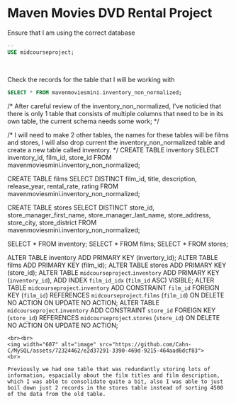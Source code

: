 # Maven Movies DVD Rental Project

Ensure that I am using the correct database
```sql
-- 
USE midcourseproject;
```
<br>

Check the records for the table that I will be working with
```sql
SELECT * FROM mavenmoviesmini.inventory_non_normalized;
```

/* 
  After careful review of the inventory_non_normalized, I've noticied that there is only 1 table that consists of multiple columns that 
  need to be in its own table, the current schema needs some work;
*/


/* 
  I will need to make 2 other tables, the names for these tables will be films and stores, I will also drop current the inventory_non_normalized
  table and create a new table called inventory.
*/
CREATE TABLE inventory
SELECT inventory_id,
	   film_id,
       store_id
FROM mavenmoviesmini.inventory_non_normalized;

CREATE TABLE films
SELECT DISTINCT
	   film_id,
	   title,
       description,
       release_year,
       rental_rate,
       rating
FROM mavenmoviesmini.inventory_non_normalized;

CREATE TABLE stores
SELECT DISTINCT 
	   store_id,
	   store_manager_first_name,
       store_manager_last_name,
       store_address,
       store_city,
       store_district
FROM mavenmoviesmini.inventory_non_normalized;

SELECT * FROM inventory;
SELECT * FROM films;
SELECT * FROM stores;


ALTER TABLE inventory ADD PRIMARY KEY (invertory_id);
ALTER TABLE films ADD PRIMARY KEY (film_id);
ALTER TABLE stores ADD PRIMARY KEY (store_id);
ALTER TABLE `midcourseproject`.`inventory` ADD PRIMARY KEY (`inventory_id`), ADD INDEX `film_id_idx` (`film_id` ASC) VISIBLE;
ALTER TABLE `midcourseproject`.`inventory` ADD CONSTRAINT `film_id` FOREIGN KEY (`film_id`) REFERENCES `midcourseproject`.`films` (`film_id`) ON DELETE NO ACTION ON UPDATE NO ACTION;
ALTER TABLE `midcourseproject`.`inventory` ADD CONSTRAINT `store_id` FOREIGN KEY (`store_id`) REFERENCES `midcourseproject`.`stores` (`store_id`) ON DELETE NO ACTION ON UPDATE NO ACTION;
```
<br><br>
<img width="607" alt="image" src="https://github.com/Cahn-C/MySQL/assets/72324462/e2d37291-3390-469d-9215-464aad6dcf83">
<br>

Previously we had one table that was redundantly storing lots of information, espacially about the film titles and film description, which I was able to consolidate quite a bit, also I was able to just boil down just 2 records in the stores table instead of sorting 4500 of the data from the old table.
